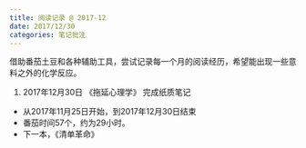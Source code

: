```yaml
---
title: 阅读记录 @ 2017-12
date: 2017/12/30
categories: 笔记批注
---
```

借助番茄土豆和各种辅助工具，尝试记录每一个月的阅读经历，希望能出现一些意料之外的化学反应。

<!-- more -->

1. 2017年12月30日 《拖延心理学》 完成纸质笔记
  - 从2017年11月25日开始，到2017年12月30日结束
  - 番茄时间57个，约为29小时。
  - 下一本，《清单革命》

